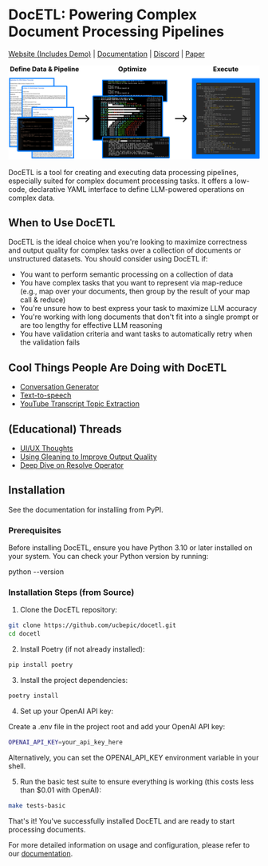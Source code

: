 # DocETL: Powering Complex Document Processing Pipelines

[Website (Includes Demo)](https://docetl.org) | [Documentation](https://ucbepic.github.io/docetl) | [Discord](https://discord.gg/fHp7B2X3xx) | [Paper](https://arxiv.org/abs/2410.12189)

![DocETL Figure](docs/assets/readmefig.png)

DocETL is a tool for creating and executing data processing pipelines, especially suited for complex document processing tasks. It offers a low-code, declarative YAML interface to define LLM-powered operations on complex data.

## When to Use DocETL

DocETL is the ideal choice when you're looking to maximize correctness and output quality for complex tasks over a collection of documents or unstructured datasets. You should consider using DocETL if:

- You want to perform semantic processing on a collection of data
- You have complex tasks that you want to represent via map-reduce (e.g., map over your documents, then group by the result of your map call & reduce)
- You're unsure how to best express your task to maximize LLM accuracy
- You're working with long documents that don't fit into a single prompt or are too lengthy for effective LLM reasoning
- You have validation criteria and want tasks to automatically retry when the validation fails

## Cool Things People Are Doing with DocETL

- [Conversation Generator](https://github.com/redhog/docetl-conversation)
- [Text-to-speech](https://github.com/redhog/docetl-speaker)
- [YouTube Transcript Topic Extraction](https://github.com/rajib76/docetl_examples)

## (Educational) Threads

- [UI/UX Thoughts](https://x.com/sh_reya/status/1846235904664273201)
- [Using Gleaning to Improve Output Quality](https://x.com/sh_reya/status/1843354256335876262)
- [Deep Dive on Resolve Operator](https://x.com/sh_reya/status/1840796824636121288)

## Installation

See the documentation for installing from PyPI.

### Prerequisites

Before installing DocETL, ensure you have Python 3.10 or later installed on your system. You can check your Python version by running:

python --version

### Installation Steps (from Source)

1. Clone the DocETL repository:

```bash
git clone https://github.com/ucbepic/docetl.git
cd docetl
```

2. Install Poetry (if not already installed):

```bash
pip install poetry
```

3. Install the project dependencies:

```bash
poetry install
```

4. Set up your OpenAI API key:

Create a .env file in the project root and add your OpenAI API key:

```bash
OPENAI_API_KEY=your_api_key_here
```

Alternatively, you can set the OPENAI_API_KEY environment variable in your shell.

5. Run the basic test suite to ensure everything is working (this costs less than $0.01 with OpenAI):

```bash
make tests-basic
```

That's it! You've successfully installed DocETL and are ready to start processing documents.

For more detailed information on usage and configuration, please refer to our [documentation](https://ucbepic.github.io/docetl).
